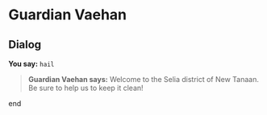 # Guardian Vaehan


## Dialog


**You say:** `hail`




>**Guardian Vaehan says:** Welcome to the Selia district of New Tanaan. Be sure to help us to keep it clean!

end